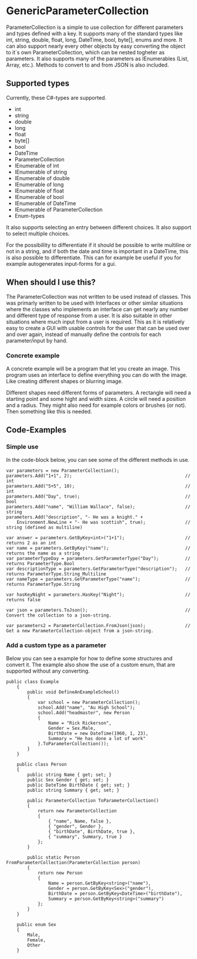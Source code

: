 # GenericParameterCollection

ParameterCollection is a simple to use collection for different parameters and types defined with a key. It supports many of the standard types like int, string, double, float, long, DateTime, bool, byte[], enums and more. It can also support nearly every other objects by easy converting the object to it´s own ParameterCollection, which can be nested togheter as parameters. It also supports many of the parameters as IEnumerables (List, Array, etc.). Methods to convert to and from JSON is also included.

## Supported types

Currently, these C#-types are supported.

- int
- string
- double
- long
- float
- byte[]
- bool
- DateTime
- ParameterCollection
- IEnumerable of int
- IEnumerable of string
- IEnumerable of double
- IEnumerable of long
- IEnumerable of float
- IEnumerable of bool
- IEnumerable of DateTime
- IEnumerable of ParameterCollection
- Enum-types

It also supports selecting an entry between different choices. It also support to select multiple choices.

For the possibillity to differentiate if it should be possible to write multiline or not in a string, and if both the date and time is important in a DateTime, this is also possible to differentiate. This can for example be useful if you for example autogenerates input-forms for a gui.

## When should I use this?

The ParameterCollection was not written to be used instead of classes. This was primarly written to be used with Interfaces or other similar situations where the classes who implements an interface can get nearly any number and different type of response from a user. It is also suitable in other situations where much input from a user is required. This as it is relatively easy to create a GUI with usable controls for the user that can be used over and over again, instead of manually define the controls for each parameter/input by hand.

### Concrete example

A concrete example will be a program that let you create an image. This program uses an interface to define everything you can do with the image. Like creating different shapes or blurring image.

Different shapes need different forms of parameters. A rectangle will need a starting point and some hight and width sizes. A circle will need a position and a radius. They might also need for example colors or brushes (or not). Then something like this is needed.

## Code-Examples

### Simple use

In the code-block below, you can see some of the different methods in use.

```
var parameters = new ParameterCollection();
parameters.Add("1+1", 2);											// int
parameters.Add("5+5", 10);											// int
parameters.Add("Day", true);										// bool
parameters.Add("name", "William Wallace", false);					// string
parameters.Add("description", "- He was a knight." +
	Environment.NewLine + "- He was scottish", true);				// string (defined as multiline)

var answer = parameters.GetByKey<int>("1+1");						// returns 2 as an int
var name = parameters.GetByKey("name");								// returns the name as a string
var parameterTypeDay = parameters.GetParameterType("Day");			// returns ParameterType.Bool
var descriptionType = parameters.GetParameterType("description");   // returns ParameterType.String_Multiline
var nameType = parameters.GetParameterType("name");                 // returns ParameterType.String

var hasKeyNight = parameters.HasKey("Night");                       // returns false

var json = parameters.ToJson();                                     // Convert the collection to a json-string.

var parameters2 = ParameterCollection.FromJson(json);				// Get a new ParameterCollection-object from a json-string.
```

### Add a custom type as a parameter

Below you can see a example for how to define some structures and convert it. The example also show the use of a custom enum, that are supported without any converting.

```
public class Example
	{
		public void DefineAnExampleSchool()
		{
			var school = new ParameterCollection();
			school.Add("name", "Au High School");
			school.Add("headmaster", new Person
			{
				Name = "Rick Rickerson",
				Gender = Sex.Male,
				BirthDate = new DateTime(1960, 1, 23),
				Summary = "He has done a lot of work"
			}.ToParameterCollection());
        }
	}

    public class Person
    {
		public string Name { get; set; }
		public Sex Gender { get; set; }
		public DateTime BirthDate { get; set; }
		public string Summary { get; set; }

        public ParameterCollection ToParameterCollection()
		{
			return new ParameterCollection
			{
				{ "name", Name, false },
				{ "gender", Gender },
				{ "birthDate", BirthDate, true },
				{ "summary", Summary, true }
			};
		}

		public static Person FromParameterCollection(ParameterCollection person)
		{
			return new Person
			{
				Name = person.GetByKey<string>("name"),
				Gender = person.GetByKey<Sex>("gender"),
				BirthDate = person.GetByKey<DateTime>("birthDate"),
				Summary = person.GetByKey<string>("summary")
			};
		}
    }

    public enum Sex
    {
		Male,
		Female,
		Other
    }
```

